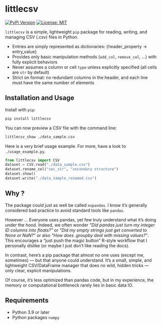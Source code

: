 
# littlecsv

[![PyPi Version](https://img.shields.io/pypi/v/littlecsv.svg)](https://pypi.org/project/littlecsv/) [![License: MIT](https://img.shields.io/badge/License-MIT-green.svg)](https://opensource.org/licenses/MIT)

`littlecsv` is a simple, lightweight `pip` package for reading, writing, and managing CSV (.csv) files in Python.

- Entries are simply represented as dictionaries: {header_property → entry_value}
- Provides only basic manipulation methods (`add_col`, `remove_col`, …) with fully explicit behaviors
- Never assumes a column or cell `type` unless explicitly specified (all cells are `str` by default)
- Strict on format: no redundant columns in the header, and each line must have the same number of elements

## Installation and Usage

Install with `pip`:
```bash
pip install littlecsv
```

You can now preview a CSV file with the command line:
```bash
littlecsv_show ./data_sample.csv
```

Here is a very brief usage example. For more, have a look to `./usage_example.py`.
```python
from littlecsv import CSV
dataset = CSV.read("./data_sample.csv")
dataset.rename_col("sec_str", "secondary structure")
dataset.show()
dataset.write("./data_sample_renamed.csv")
```

## Why ?

The package could just as well be called `nopandas`.
I know it’s generally considered bad practice to avoid standard tools like `pandas`.

However …
Everyone uses pandas, yet few truly understand what it’s doing under the hood.
Indeed, we often wonder 
_"Did pandas just turn my integer ID columns into floats?"_ or
_"Did my empty strings just get converted to None or NaN?"_ or also
_"How does .groupby deal with missing values?"_.
This encourages a “just push the magic button” R-style workflow that I personally dislike (or maybe I just don’t like reading the docs).

In contrast, here’s a pip package that almost no one uses (except me, sometimes) — but that anyone could understand. It’s a small, simple, and lightweight CSV/DataFrame manager that does no wild, hidden tricks — only clear, explicit manipulations.

Of course, it’s less optimized than pandas code, but in my experience, the memory or computational bottleneck rarely lies in basic data IO.

## Requirements

- Python 3.9 or later
- Python packages `numpy`

